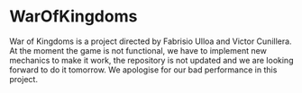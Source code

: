 # WarOfKingdoms
War of Kingdoms is a project directed by Fabrisio Ulloa and Victor Cunillera.
At the moment the game is not functional, we have to implement new mechanics to make it work, the repository is not updated and we are looking forward to do it tomorrow. We apologise for our bad performance in this project.

